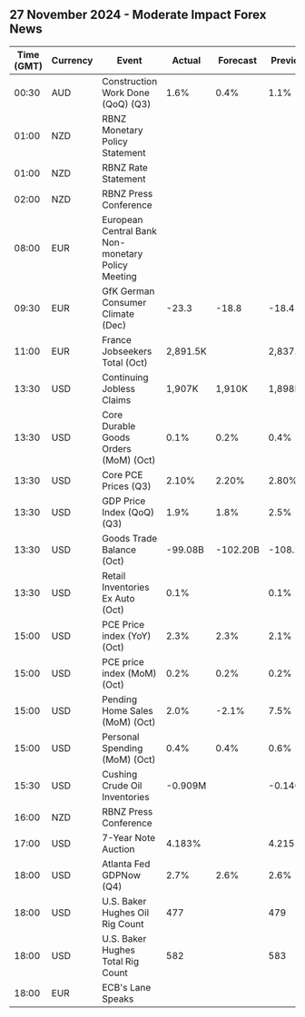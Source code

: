 ## 27 November 2024 - Moderate Impact Forex News

| Time (GMT) | Currency | Event | Actual | Forecast | Previous |
|------|----------|-------|--------|----------|----------|
| 00:30 | AUD | Construction Work Done (QoQ) (Q3) | 1.6% | 0.4% | 1.1% |
| 01:00 | NZD | RBNZ Monetary Policy Statement |  |  |  |
| 01:00 | NZD | RBNZ Rate Statement |  |  |  |
| 02:00 | NZD | RBNZ Press Conference |  |  |  |
| 08:00 | EUR | European Central Bank Non-monetary Policy Meeting |  |  |  |
| 09:30 | EUR | GfK German Consumer Climate (Dec) | -23.3 | -18.8 | -18.4 |
| 11:00 | EUR | France Jobseekers Total (Oct) | 2,891.5K |  | 2,837.9K |
| 13:30 | USD | Continuing Jobless Claims | 1,907K | 1,910K | 1,898K |
| 13:30 | USD | Core Durable Goods Orders (MoM) (Oct) | 0.1% | 0.2% | 0.4% |
| 13:30 | USD | Core PCE Prices (Q3) | 2.10% | 2.20% | 2.80% |
| 13:30 | USD | GDP Price Index (QoQ) (Q3) | 1.9% | 1.8% | 2.5% |
| 13:30 | USD | Goods Trade Balance (Oct) | -99.08B | -102.20B | -108.23B |
| 13:30 | USD | Retail Inventories Ex Auto (Oct) | 0.1% |  | 0.1% |
| 15:00 | USD | PCE Price index (YoY) (Oct) | 2.3% | 2.3% | 2.1% |
| 15:00 | USD | PCE price index (MoM) (Oct) | 0.2% | 0.2% | 0.2% |
| 15:00 | USD | Pending Home Sales (MoM) (Oct) | 2.0% | -2.1% | 7.5% |
| 15:00 | USD | Personal Spending (MoM) (Oct) | 0.4% | 0.4% | 0.6% |
| 15:30 | USD | Cushing Crude Oil Inventories | -0.909M |  | -0.140M |
| 16:00 | NZD | RBNZ Press Conference |  |  |  |
| 17:00 | USD | 7-Year Note Auction | 4.183% |  | 4.215% |
| 18:00 | USD | Atlanta Fed GDPNow (Q4) | 2.7% | 2.6% | 2.6% |
| 18:00 | USD | U.S. Baker Hughes Oil Rig Count | 477 |  | 479 |
| 18:00 | USD | U.S. Baker Hughes Total Rig Count | 582 |  | 583 |
| 18:00 | EUR | ECB's Lane Speaks |  |  |  |
